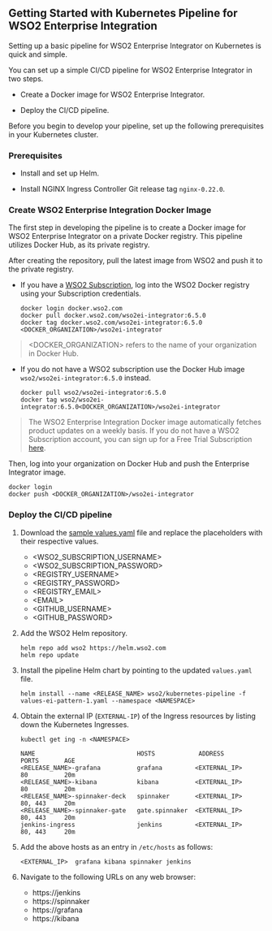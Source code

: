 ## Getting Started with Kubernetes Pipeline for WSO2 Enterprise Integration

Setting up a basic pipeline for WSO2 Enterprise Integrator on Kubernetes is quick and simple.

You can set up a simple CI/CD pipeline for WSO2 Enterprise Integrator in two steps.

  - Create a Docker image for WSO2 Enterprise Integrator.

  - Deploy the CI/CD pipeline.

Before you begin to develop your pipeline, set up the following prerequisites in your Kubernetes cluster.

### Prerequisites

  - Install and set up Helm.

  - Install NGINX Ingress Controller Git release tag `nginx-0.22.0`.

### Create WSO2 Enterprise Integration Docker Image

The first step in developing the pipeline is to create a Docker image for WSO2 Enterprise Integrator on a private Docker registry.
This pipeline utilizes Docker Hub, as its private registry.

After creating the repository, pull the latest image from WSO2 and push it to the private registry.

- If you have a [WSO2 Subscription](https://wso2.com/subscription), log into the WSO2 Docker registry using your Subscription credentials.

    ```
    docker login docker.wso2.com
    docker pull docker.wso2.com/wso2ei-integrator:6.5.0
    docker tag docker.wso2.com/wso2ei-integrator:6.5.0 <DOCKER_ORGANIZATION>/wso2ei-integrator
    ```

> <DOCKER_ORGANIZATION> refers to the name of your organization in Docker Hub.

- If you do not have a WSO2 subscription use the Docker Hub image `wso2/wso2ei-integrator:6.5.0` instead.

    ```
    docker pull wso2/wso2ei-integrator:6.5.0
    docker tag wso2/wso2ei-integrator:6.5.0<DOCKER_ORGANIZATION>/wso2ei-integrator
    ```

> The WSO2 Enterprise Integration Docker image automatically fetches product updates on a weekly basis.
If you do not have a WSO2 Subscription account, you can sign up for a Free Trial Subscription [here](https://wso2.com/subscription/free-trial).

Then, log into your organization on Docker Hub and push the Enterprise Integrator image.

```
docker login
docker push <DOCKER_ORGANIZATION>/wso2ei-integrator
```

### Deploy the CI/CD pipeline

1. Download the [sample values.yaml](../samples/values-ei-pattern-1.yaml) file and replace the placeholders with their respective values.

    - <WSO2_SUBSCRIPTION_USERNAME>
    - <WSO2_SUBSCRIPTION_PASSWORD>
    - <REGISTRY_USERNAME>
    - <REGISTRY_PASSWORD>
    - <REGISTRY_EMAIL>
    - \<EMAIL>
    - <GITHUB_USERNAME>
    - <GITHUB_PASSWORD>

2. Add the WSO2 Helm repository.

    ```
    helm repo add wso2 https://helm.wso2.com
    helm repo update
    ```

3. Install the pipeline Helm chart by pointing to the updated `values.yaml` file.

    ```
    helm install --name <RELEASE_NAME> wso2/kubernetes-pipeline -f values-ei-pattern-1.yaml --namespace <NAMESPACE>
    ```

4. Obtain the external IP (`EXTERNAL-IP`) of the Ingress resources by listing down the Kubernetes Ingresses.

    ```
    kubectl get ing -n <NAMESPACE>

    NAME                            HOSTS            ADDRESS            PORTS       AGE
    <RELEASE_NAME>-grafana          grafana         <EXTERNAL_IP>       80          20m
    <RELEASE_NAME>-kibana           kibana          <EXTERNAL_IP>       80          20m
    <RELEASE_NAME>-spinnaker-deck   spinnaker       <EXTERNAL_IP>       80, 443     20m
    <RELEASE_NAME>-spinnaker-gate   gate.spinnaker  <EXTERNAL_IP>       80, 443     20m
    jenkins-ingress                 jenkins         <EXTERNAL_IP>       80, 443     20m
    ```

5. Add the above hosts as an entry in `/etc/hosts` as follows:

    ```
    <EXTERNAL_IP>  grafana kibana spinnaker jenkins
    ```

6. Navigate to the following URLs on any web browser:

    - https://jenkins
    - https://spinnaker
    - https://grafana
    - https://kibana
